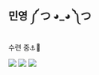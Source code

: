 ## 민영 ༼ つ ◕_◕ ༽つ

수련 중⚓📝


<img src="https://img.shields.io/badge/-Python-3776AB?style=flat&logo=Python&logoColor=white"/></a>
<img src="https://img.shields.io/badge/-Ren'Py-FF7F7F?style=flat&logo=Ren'Py&logoColor=white"/></a>
<img src="https://img.shields.io/badge/-Unity-000000?style=flat&logo=Unity&logoColor=white"/></a>



